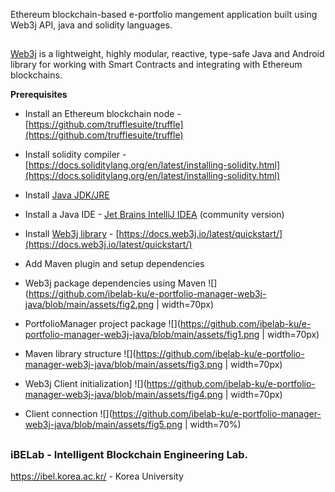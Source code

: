 
 Ethereum blockchain-based e-portfolio mangement application built using Web3j API, java and solidity languages. 
 
 ##

  [Web3j](http://web3j.io/) is a lightweight, highly modular, reactive, type-safe Java and Android library for working with Smart Contracts and integrating with Ethereum blockchains.

 **Prerequisites** 

- Install an Ethereum blockchain node - [https://github.com/trufflesuite/truffle](https://github.com/trufflesuite/truffle)
- Install solidity compiler - [https://docs.soliditylang.org/en/latest/installing-solidity.html](https://docs.soliditylang.org/en/latest/installing-solidity.html)
- Install [Java JDK/JRE](https://docs.oracle.com/javase/10/install/installation-jdk-and-jre-microsoft-windows-platforms.htm#JSJIG-GUID-A7E27B90-A28D-4237-9383-A58B416071CA)
- Install a Java IDE - [Jet Brains IntelliJ IDEA](https://www.jetbrains.com/idea/download/other.html) (community version)
- Install [Web3j library](https://www.web3labs.com/web3j-sdk) - [https://docs.web3j.io/latest/quickstart/](https://docs.web3j.io/latest/quickstart/)
- Add Maven plugin and setup dependencies

- Web3j package dependencies using Maven
 ![](https://github.com/ibelab-ku/e-portfolio-manager-web3j-java/blob/main/assets/fig2.png | width=70px)

- PortfolioManager project package 
![](https://github.com/ibelab-ku/e-portfolio-manager-web3j-java/blob/main/assets/fig1.png | width=70px)

- Maven library structure
![](https://github.com/ibelab-ku/e-portfolio-manager-web3j-java/blob/main/assets/fig3.png | width=70px)                                                

- Web3j Client initialization]
![](https://github.com/ibelab-ku/e-portfolio-manager-web3j-java/blob/main/assets/fig4.png | width=70px)  

- Client connection
![](https://github.com/ibelab-ku/e-portfolio-manager-web3j-java/blob/main/assets/fig5.png | width=70%)  
 
 ##
 
 ### iBELab - Intelligent Blockchain Engineering Lab.
https://ibel.korea.ac.kr/ - Korea University

